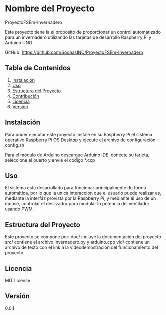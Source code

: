 # Nombre del Proyecto

ProyectoFSEm-Invernadero

Este proyecto tiene la el proposito de proporcionar un control automatizado para un invernadero utilizando las tarjetas de desarrollo Raspberry Pi y Arduino UNO

GitHub: https://github.com/SodaasINC/ProyectoFSEm-Invernadero

## Tabla de Contenidos

1. [Instalación](#instalación)
2. [Uso](#uso)
3. [Estructura del Proyecto](#estructura-del-proyecto)
4. [Contribución](#contribución)
5. [Licencia](#licencia)
6. [Version](#version)

## Instalación

Para poder ejecutar este proyecto instale en su Raspberry Pi el sistema operativo Raspberry Pi OS Desktop y ejecute el archivo de configuración config.sh

Para el módulo de Arduino descargue Arduino IDE, conecte su tarjeta, seleccione el puerto y envíe el código *.ccp

## Uso

El sistema esta desarrollado para funcionar principalmente de forma automática, por lo que la unica interacción que el usuario puede realizar es, mediante la interfáz provista por la Raspberry Pi, y mediante el uso de un mouse, controlar el deslizador para modular lo potencia del ventilador usando PWM.

## Estructura del Proyecto

Este proyecto se compone por:
doc/ incluye la documentación del proyecto
src/ contiene el archivo invernadero.py y arduino.cpp
vid/ contiene un archivo de texto con el link a la videodemostración del funcionamiento del proyecto

## Licencia

MIT License

## Versión

0.0.1